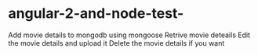 # angular-2-and-node-test-
Add movie details to mongodb using mongoose
Retrive movie  deteails
Edit the movie details and upload it
Delete the movie details if you want
